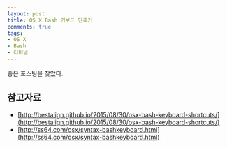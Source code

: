 ```yaml
---
layout: post
title: OS X Bash 키보드 단축키
comments: true
tags:
- OS X
- Bash
- 터미널
---
```

좋은 포스팅을 찾았다.

## **참고자료**
* [http://bestalign.github.io/2015/08/30/osx-bash-keyboard-shortcuts/](http://bestalign.github.io/2015/08/30/osx-bash-keyboard-shortcuts/)
* [http://ss64.com/osx/syntax-bashkeyboard.html](http://ss64.com/osx/syntax-bashkeyboard.html)
